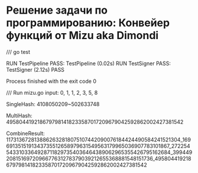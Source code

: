 # Решение задачи по программированию: Конвейер функций от Mizu aka Dimondi


/// go test
 
RUN   TestPipeline
PASS: TestPipeline (0.02s)
RUN   TestSigner
PASS: TestSigner (2.12s)
PASS

Process finished with the exit code 0


 
/// Run mizu.go
input: 0, 1, 1, 2, 3, 5, 8

SingleHash:  4108050209~502633748

MultiHash:  4958044192186797981418233587017209679042592862002427381542

CombineResult:  1173136728138862632818075107442090076184424490584241521304_1696913515191343735512658979631549563179965036907783101867_27225454331033649287118297354036464389062965355426795162684_3994492081516972096677631278379039212655368881548151736_4958044192186797981418233587017209679042592862002427381542
